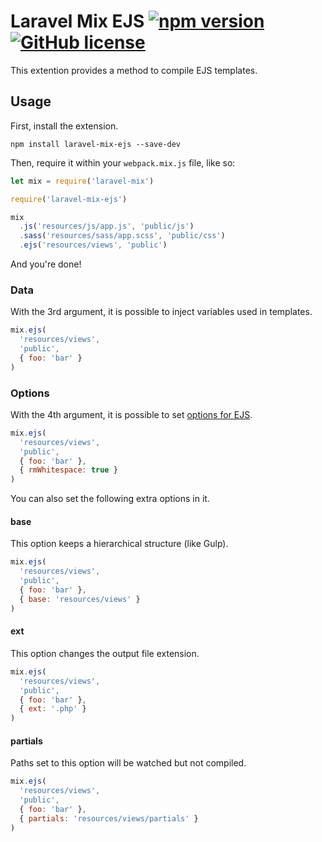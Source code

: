 # Laravel Mix EJS [![npm version](https://img.shields.io/npm/v/laravel-mix-ejs.svg?style=flat-square)](https://www.npmjs.com/package/laravel-mix-ejs) [![GitHub license](https://img.shields.io/badge/license-MIT-green.svg?style=flat-square)](https://github.com/dsktschy/laravel-mix-ejs/blob/master/LICENSE.txt)

This extention provides a method to compile EJS templates.

## Usage

First, install the extension.

```
npm install laravel-mix-ejs --save-dev
```

Then, require it within your `webpack.mix.js` file, like so:

```js
let mix = require('laravel-mix')

require('laravel-mix-ejs')

mix
  .js('resources/js/app.js', 'public/js')
  .sass('resources/sass/app.scss', 'public/css')
  .ejs('resources/views', 'public')
```

And you're done!

### Data

With the 3rd argument, it is possible to inject variables used in templates.

```js
mix.ejs(
  'resources/views',
  'public',
  { foo: 'bar' }
)
```

### Options

With the 4th argument, it is possible to set [options for EJS](https://github.com/mde/ejs#options).

```js
mix.ejs(
  'resources/views',
  'public',
  { foo: 'bar' },
  { rmWhitespace: true }
)
```

You can also set the following extra options in it.

#### base

This option keeps a hierarchical structure (like Gulp).

```js
mix.ejs(
  'resources/views',
  'public',
  { foo: 'bar' },
  { base: 'resources/views' }
)
```

#### ext

This option changes the output file extension.

```js
mix.ejs(
  'resources/views',
  'public',
  { foo: 'bar' },
  { ext: '.php' }
)
```

#### partials

Paths set to this option will be watched but not compiled.

```js
mix.ejs(
  'resources/views',
  'public',
  { foo: 'bar' },
  { partials: 'resources/views/partials' }
)
```
